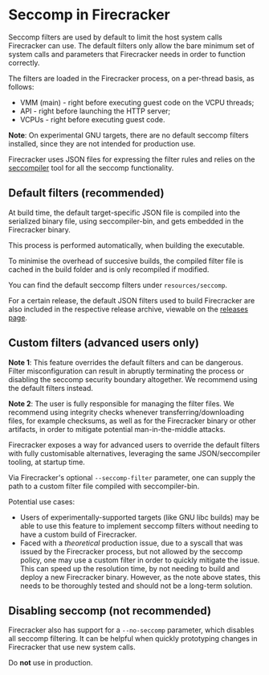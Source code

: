 # Seccomp in Firecracker

Seccomp filters are used by default to limit the host system calls Firecracker
can use. The default filters only allow the bare minimum set of system calls
and parameters that Firecracker needs in order to function correctly.

The filters are loaded in the Firecracker process, on a per-thread basis,
as follows:

- VMM (main) - right before executing guest code on the VCPU threads;
- API - right before launching the HTTP server;
- VCPUs - right before executing guest code.

**Note**: On experimental GNU targets, there are no default seccomp filters
installed, since they are not intended for production use.

Firecracker uses JSON files for expressing the filter rules and relies on the
[seccompiler](seccompiler.md) tool for all the seccomp functionality.

## Default filters (recommended)

At build time, the default target-specific JSON file is compiled into the
serialized binary file, using seccompiler-bin, and gets embedded in the
Firecracker binary.

This process is performed automatically, when building the executable.

To minimise the overhead of succesive builds, the compiled filter file is
cached in the build folder and is only recompiled if modified.

You can find the default seccomp filters under `resources/seccomp`.

For a certain release, the default JSON filters used to build Firecracker are also
included in the respective release archive, viewable on the
[releases page](https://github.com/firecracker-microvm/firecracker/releases).

## Custom filters (advanced users only)

**Note 1**: This feature overrides the default filters and can be dangerous.
Filter misconfiguration can result in abruptly terminating the process or
disabling the seccomp security boundary altogether.
We recommend using the default filters instead.

**Note 2**: The user is fully responsible for managing the filter files.
We recommend using integrity checks whenever transferring/downloading files,
for example checksums, as well as for the Firecracker binary or other artifacts,
in order to mitigate potential man-in-the-middle attacks.

Firecracker exposes a way for advanced users to override the default filters
with fully customisable alternatives, leveraging the same JSON/seccompiler
tooling, at startup time.

Via Firecracker's optional `--seccomp-filter` parameter, one can supply
the path to a custom filter file compiled with seccompiler-bin.

Potential use cases:

- Users of experimentally-supported targets (like GNU libc builds) may be able
    to use this feature to implement seccomp filters without needing to have a
    custom build of Firecracker.
- Faced with a _theoretical_ production issue, due to a syscall that was
    issued by the Firecracker process, but not allowed by the seccomp policy,
    one may use a custom filter in order to quickly mitigate the issue. This
    can speed up the resolution time, by not needing to build and deploy a new
    Firecracker binary.
    However, as the note above states, this needs to be thoroughly tested and
    should not be a long-term solution.

## Disabling seccomp (not recommended)

Firecracker also has support for a `--no-seccomp` parameter, which disables all
seccomp filtering.
It can be helpful when quickly prototyping changes in Firecracker that use new
system calls.

Do **not** use in production.
